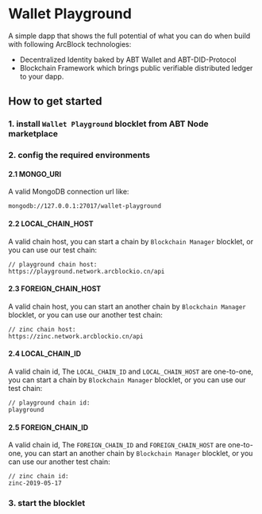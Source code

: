 # Wallet Playground

A simple dapp that shows the full potential of what you can do when build with following ArcBlock technologies:

- Decentralized Identity baked by ABT Wallet and ABT-DID-Protocol
- Blockchain Framework which brings public verifiable distributed ledger to your dapp.

## How to get started

### 1. install `Wallet Playground` blocklet from ABT Node marketplace

### 2. config the required environments

#### 2.1 MONGO_URI

A valid MongoDB connection url like:

```
mongodb://127.0.0.1:27017/wallet-playground
```

#### 2.2 LOCAL_CHAIN_HOST

A valid chain host, you can start a chain by `Blockchain Manager` blocklet, or you can use our test chain:

```
// playground chain host:
https://playground.network.arcblockio.cn/api
```

#### 2.3 FOREIGN_CHAIN_HOST

A valid chain host, you can start an another chain by `Blockchain Manager` blocklet, or you can use our another test chain:

```
// zinc chain host:
https://zinc.network.arcblockio.cn/api
```

#### 2.4 LOCAL_CHAIN_ID

A valid chain id, The `LOCAL_CHAIN_ID` and `LOCAL_CHAIN_HOST` are one-to-one, you can start a chain by `Blockchain Manager` blocklet, or you can use our test chain:

```
// playground chain id:
playground
```

#### 2.5 FOREIGN_CHAIN_ID

A valid chain id, The `FOREIGN_CHAIN_ID` and `FOREIGN_CHAIN_HOST` are one-to-one, you can start an another chain by `Blockchain Manager` blocklet, or you can use our another test chain:

```
// zinc chain id:
zinc-2019-05-17
```

### 3. start the blocklet
